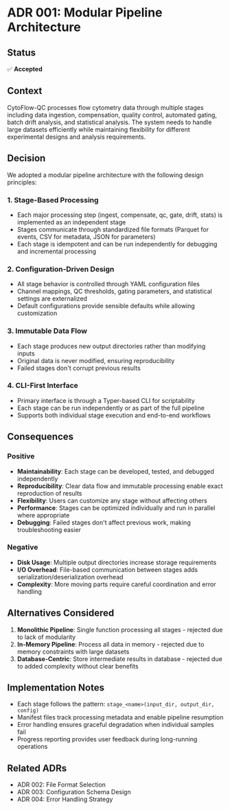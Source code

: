 # ADR 001: Modular Pipeline Architecture

## Status

✅ **Accepted**

## Context

CytoFlow-QC processes flow cytometry data through multiple stages including data ingestion, compensation, quality control, automated gating, batch drift analysis, and statistical analysis. The system needs to handle large datasets efficiently while maintaining flexibility for different experimental designs and analysis requirements.

## Decision

We adopted a modular pipeline architecture with the following design principles:

### 1. **Stage-Based Processing**
- Each major processing step (ingest, compensate, qc, gate, drift, stats) is implemented as an independent stage
- Stages communicate through standardized file formats (Parquet for events, CSV for metadata, JSON for parameters)
- Each stage is idempotent and can be run independently for debugging and incremental processing

### 2. **Configuration-Driven Design**
- All stage behavior is controlled through YAML configuration files
- Channel mappings, QC thresholds, gating parameters, and statistical settings are externalized
- Default configurations provide sensible defaults while allowing customization

### 3. **Immutable Data Flow**
- Each stage produces new output directories rather than modifying inputs
- Original data is never modified, ensuring reproducibility
- Failed stages don't corrupt previous results

### 4. **CLI-First Interface**
- Primary interface is through a Typer-based CLI for scriptability
- Each stage can be run independently or as part of the full pipeline
- Supports both individual stage execution and end-to-end workflows

## Consequences

### Positive
- **Maintainability**: Each stage can be developed, tested, and debugged independently
- **Reproducibility**: Clear data flow and immutable processing enable exact reproduction of results
- **Flexibility**: Users can customize any stage without affecting others
- **Performance**: Stages can be optimized individually and run in parallel where appropriate
- **Debugging**: Failed stages don't affect previous work, making troubleshooting easier

### Negative
- **Disk Usage**: Multiple output directories increase storage requirements
- **I/O Overhead**: File-based communication between stages adds serialization/deserialization overhead
- **Complexity**: More moving parts require careful coordination and error handling

## Alternatives Considered

1. **Monolithic Pipeline**: Single function processing all stages - rejected due to lack of modularity
2. **In-Memory Pipeline**: Process all data in memory - rejected due to memory constraints with large datasets
3. **Database-Centric**: Store intermediate results in database - rejected due to added complexity without clear benefits

## Implementation Notes

- Each stage follows the pattern: `stage_<name>(input_dir, output_dir, config)`
- Manifest files track processing metadata and enable pipeline resumption
- Error handling ensures graceful degradation when individual samples fail
- Progress reporting provides user feedback during long-running operations

## Related ADRs

- ADR 002: File Format Selection
- ADR 003: Configuration Schema Design
- ADR 004: Error Handling Strategy
